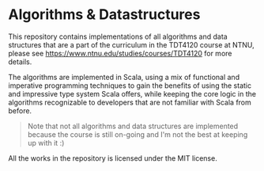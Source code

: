 # Algorithms & Datastructures

This repository contains implementations of all algorithms and data structures
that are a part of the curriculum in the TDT4120 course at NTNU, please see
https://www.ntnu.edu/studies/courses/TDT4120 for more details.

The algorithms are implemented in Scala, using a mix of functional and
imperative programming techniques to gain the benefits of using the static
and impressive type system Scala offers, while keeping the core logic in the
algorithms recognizable to developers that are not familiar with Scala from
before.

> Note that not all algorithms and data structures are implemented because
> the course is still on-going and I'm not the best at keeping up with it :)

All the works in the repository is licensed under the MIT license.
